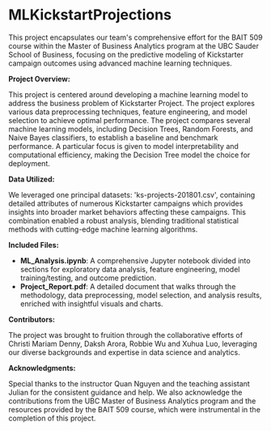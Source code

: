 # MLKickstartProjections
This project encapsulates our team's comprehensive effort for the BAIT 509 course within the Master of Business Analytics program at the UBC Sauder School of Business, focusing on the predictive modeling of Kickstarter campaign outcomes using advanced machine learning techniques.

**Project Overview:**

This project is centered around developing a machine learning model to address the business problem of Kickstarter Project. The project explores various data preprocessing techniques, feature engineering, and model selection to achieve optimal performance. The project compares several machine learning models, including Decision Trees, Random Forests, and Naive Bayes classifiers, to establish a baseline and benchmark performance. A particular focus is given to model interpretability and computational efficiency, making the Decision Tree model the choice for deployment.

**Data Utilized:**

We leveraged one principal datasets: 'ks-projects-201801.csv', containing detailed attributes of numerous Kickstarter campaigns which provides insights into broader market behaviors affecting these campaigns. This combination enabled a robust analysis, blending traditional statistical methods with cutting-edge machine learning algorithms.

**Included Files:**

- **ML_Analysis.ipynb**: A comprehensive Jupyter notebook divided into sections for exploratory data analysis, feature engineering, model training/testing, and outcome prediction.
- **Project_Report.pdf**: A detailed document that walks through the methodology, data preprocessing, model selection, and analysis results, enriched with insightful visuals and charts.


**Contributors:**

The project was brought to fruition through the collaborative efforts of Christi Mariam Denny, Daksh Arora, Robbie Wu and Xuhua Luo, leveraging our diverse backgrounds and expertise in data science and analytics.

**Acknowledgments:**

Special thanks to the instructor Quan Nguyen and the teaching assistant Julian for the consistent guidance and help.  We also acknowledge the contributions from the UBC Master of Business Analytics program and the resources provided by the BAIT 509 course, which were instrumental in the completion of this project.

